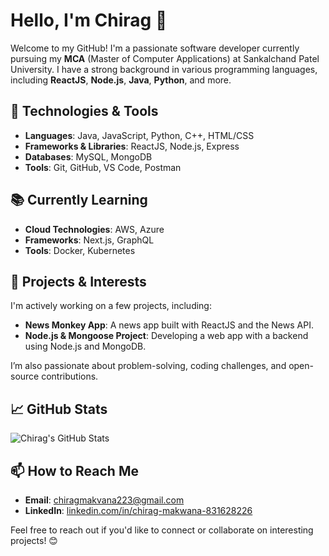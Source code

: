 # Hello, I'm Chirag 👋

Welcome to my GitHub! I'm a passionate software developer currently pursuing my **MCA** (Master of Computer Applications) at Sankalchand Patel University. I have a strong background in various programming languages, including **ReactJS**, **Node.js**, **Java**, **Python**, and more.

## 🔧 Technologies & Tools

- **Languages**: Java, JavaScript, Python, C++, HTML/CSS
- **Frameworks & Libraries**: ReactJS, Node.js, Express
- **Databases**: MySQL, MongoDB
- **Tools**: Git, GitHub, VS Code, Postman

## 📚 Currently Learning

- **Cloud Technologies**: AWS, Azure
- **Frameworks**: Next.js, GraphQL
- **Tools**: Docker, Kubernetes

## 🚀 Projects & Interests

I'm actively working on a few projects, including:
- **News Monkey App**: A news app built with ReactJS and the News API.
- **Node.js & Mongoose Project**: Developing a web app with a backend using Node.js and MongoDB.

I’m also passionate about problem-solving, coding challenges, and open-source contributions.

## 📈 GitHub Stats

![Chirag's GitHub Stats](https://github-readme-stats.vercel.app/api?username=your-username&show_icons=true&hide_title=true)

## 📫 How to Reach Me

- **Email**: [chiragmakvana223@gmail.com](mailto:chiragmakvana223@gmail.com)
- **LinkedIn**: [linkedin.com/in/chirag-makwana-831628226](https://www.linkedin.com/in/chirag-makwana-831628226/)

Feel free to reach out if you'd like to connect or collaborate on interesting projects! 😊
